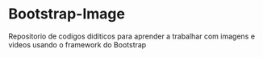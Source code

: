 # Bootstrap-Image
Repositorio de codigos diditicos para aprender a trabalhar com imagens e videos usando o framework do Bootstrap
